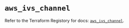 # `aws_ivs_channel`

Refer to the Terraform Registory for docs: [`aws_ivs_channel`](https://registry.terraform.io/providers/hashicorp/aws/5.10.0/docs/resources/ivs_channel).
